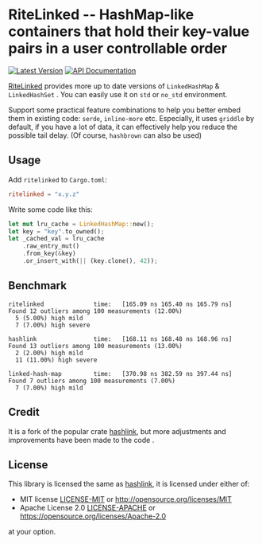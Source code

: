 # RiteLinked -- HashMap-like containers that hold their key-value pairs in a user controllable order

[![Latest Version](https://img.shields.io/crates/v/ritelinked.svg)](https://crates.io/crates/ritelinked)
[![API Documentation](https://docs.rs/ritelinked/badge.svg)](https://docs.rs/ritelinked)

[RiteLinked](https://crates.io/crates/ritelinked) provides more up to date versions of `LinkedHashMap` & `LinkedHashSet` . 
You can easily use it on `std` or `no_std` environment.

Support some practical feature combinations to help you better embed them in existing code: `serde`, `inline-more` etc. 
Especially, it uses `griddle` by default, if you have a lot of data, it can effectively help you reduce the possible tail delay. (Of course, `hashbrown` can also be used) 

## Usage

Add `ritelinked` to `Cargo.toml`:

```toml
ritelinked = "x.y.z"
```

Write some code like this:

``` rust
let mut lru_cache = LinkedHashMap::new();
let key = "key".to_owned();
let _cached_val = lru_cache
    .raw_entry_mut()
    .from_key(&key)
    .or_insert_with(|| (key.clone(), 42));
```

## Benchmark

```
ritelinked              time:   [165.09 ns 165.40 ns 165.79 ns]                       
Found 12 outliers among 100 measurements (12.00%)
  5 (5.00%) high mild
  7 (7.00%) high severe

hashlink                time:   [168.11 ns 168.48 ns 168.96 ns]                     
Found 13 outliers among 100 measurements (13.00%)
  2 (2.00%) high mild
  11 (11.00%) high severe

linked-hash-map         time:   [370.98 ns 382.59 ns 397.44 ns]                            
Found 7 outliers among 100 measurements (7.00%)
  7 (7.00%) high mild
```

## Credit

It is a fork of the popular crate [hashlink](https://crates.io/crates/hashlink), but more adjustments and improvements have been made to the code .

## License

This library is licensed the same as [hashlink](https://github.com/kyren/hashlink), 
it is licensed under either of:

* MIT license [LICENSE-MIT](LICENSE-MIT) or http://opensource.org/licenses/MIT
* Apache License 2.0 [LICENSE-APACHE](LICENSE-APACHE) or https://opensource.org/licenses/Apache-2.0

at your option.
